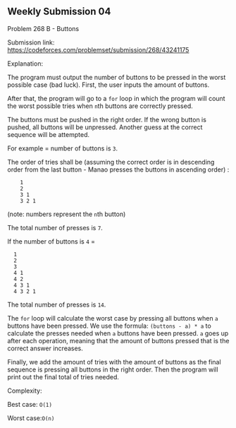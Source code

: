 Weekly Submission 04
------------------
Problem 268 B - Buttons

Submission link: https://codeforces.com/problemset/submission/268/43241175

Explanation:

The program must output the number of buttons to be pressed in the worst possible case (bad luck). First, the user inputs the amount of buttons.

After that, the program will go to a ```for``` loop in which the program will count the worst possible tries when ```n```th buttons are
correctly pressed.

The buttons must be pushed in the right order. If the wrong button is pushed, all buttons will be unpressed. Another guess at the correct sequence will be attempted.

For example = number of buttons is ```3```.

The order of tries shall be (assuming the correct order is in descending order from the last button - Manao presses the buttons in ascending order) :
```
    1
    2
    3 1
    3 2 1
```
(note: numbers represent the ```n```th button)

The total number of presses is ```7```.

If the number of buttons is ```4``` =
```
  1
  2
  3
  4 1
  4 2
  4 3 1
  4 3 2 1
```
The total number of presses is ```14```.

The ```for``` loop will calculate the worst case by pressing all buttons when ```a``` buttons have been pressed. We use the formula:
```(buttons - a) * a```
to calculate the presses needed when ```a``` buttons have been pressed. ```a``` goes up after each operation, meaning that the amount of buttons pressed that is the correct answer increases.

Finally, we add the amount of tries with the amount of buttons as the final sequence is pressing all buttons in the right order. Then the program will print out the final total of tries needed.

Complexity:

Best case: ```O(1)```

Worst case:```O(n)```
